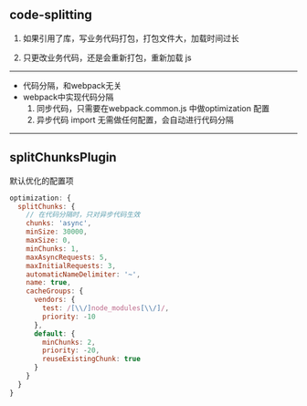 ## code-splitting

1. 如果引用了库，写业务代码打包，打包文件大，加载时间过长

2. 只更改业务代码，还是会重新打包，重新加载 js

---

- 代码分隔，和webpack无关
- webpack中实现代码分隔
  1. 同步代码，只需要在webpack.common.js 中做optimization 配置
  2. 异步代码 import 无需做任何配置，会自动进行代码分隔

---

## splitChunksPlugin

默认优化的配置项

```js
optimization: {
  splitChunks: {
    // 在代码分隔时，只对异步代码生效
    chunks: 'async',
    minSize: 30000,
    maxSize: 0,
    minChunks: 1,
    maxAsyncRequests: 5,
    maxInitialRequests: 3,
    automaticNameDelimiter: '~',
    name: true,
    cacheGroups: {
      vendors: {
        test: /[\\/]node_modules[\\/]/,
        priority: -10
      },
      default: {
        minChunks: 2,
        priority: -20,
        reuseExistingChunk: true
      }
    }
  }
}
```
